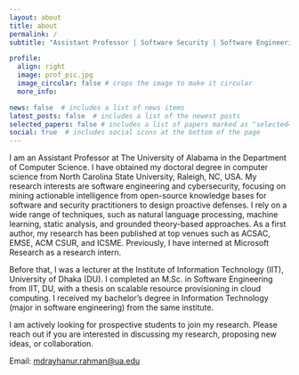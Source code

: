 ```yaml
---
layout: about
title: about
permalink: /
subtitle: "Assistant Professor | Software Security | Software Engineering | Cyberthreat Intelligence"

profile:
  align: right
  image: prof_pic.jpg
  image_circular: false # crops the image to make it circular
  more_info: 

news: false  # includes a list of news items
latest_posts: false  # includes a list of the newest posts
selected_papers: false # includes a list of papers marked as "selected={true}"
social: true  # includes social icons at the bottom of the page
---
```


I am an Assistant Professor at The University of Alabama in the Department of Computer Science. I have obtained my doctoral degree in computer science from North Carolina State University, Raleigh, NC, USA. My research interests are software engineering and cybersecurity, focusing on mining actionable intelligence from open-source knowledge bases for software and security practitioners to design proactive defenses. I rely on a wide range of techniques, such as natural language processing, machine learning, static analysis, and grounded theory-based approaches. As a first author, my research has been published at top venues such as ACSAC, EMSE, ACM CSUR, and ICSME. Previously, I have interned at Microsoft Research as a research intern. 

Before that, I was a lecturer at the Institute of Information Technology (IIT), University of Dhaka (DU). I completed an M.Sc. in Software Engineering from IIT, DU, with a thesis on scalable resource provisioning in cloud computing. I received my bachelor’s degree in Information Technology (major in software engineering) from the same institute. 

I am actively looking for prospective students to join my research. Please reach out if you are interested in discussing my research, proposing new ideas, or collaboration.

Email: mdrayhanur.rahman@ua.edu
